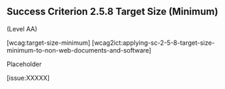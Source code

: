 ## Success Criterion 2.5.8 Target Size (Minimum)

(Level AA)

[wcag:target-size-minimum]
[wcag2ict:applying-sc-2-5-8-target-size-minimum-to-non-web-documents-and-software]

Placeholder

[issue:XXXXX]
